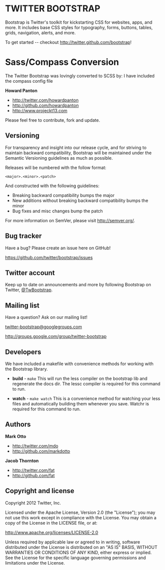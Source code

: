 TWITTER BOOTSTRAP
=================

Bootstrap is Twitter's toolkit for kickstarting CSS for websites, apps, and more. It includes base CSS styles for typography, forms, buttons, tables, grids, navigation, alerts, and more.

To get started -- checkout http://twitter.github.com/bootstrap!

Sass/Compass Conversion
=================

The Twitter Bootstrap was lovingly converted to SCSS by:
I have included the compass config file

**Howard Panton**

+ http://twitter.com/howardpanton
+ http://github.com/howardpanton
+ http://www.projeckt13.com

Please feel free to contribute, fork and update.


Versioning
----------

For transparency and insight into our release cycle, and for striving to maintain backward compatibility, Bootstrap will be maintained under the Semantic Versioning guidelines as much as possible.

Releases will be numbered with the follow format:

`<major>.<minor>.<patch>`

And constructed with the following guidelines:

* Breaking backward compatibility bumps the major
* New additions without breaking backward compatibility bumps the minor
* Bug fixes and misc changes bump the patch

For more information on SemVer, please visit http://semver.org/.


Bug tracker
-----------

Have a bug? Please create an issue here on GitHub!

https://github.com/twitter/bootstrap/issues


Twitter account
---------------

Keep up to date on announcements and more by following Bootstrap on Twitter, <a href="http://twitter.com/TwBootstrap">@TwBootstrap</a>.


Mailing list
------------

Have a question? Ask on our mailing list!

twitter-bootstrap@googlegroups.com

http://groups.google.com/group/twitter-bootstrap


Developers
----------

We have included a makefile with convenience methods for working with the Bootstrap library.

+ **build** - `make`
This will run the less compiler on the bootstrap lib and regenerate the docs dir.
The lessc compiler is required for this command to run.

+ **watch** - `make watch`
This is a convenience method for watching your less files and automatically building them whenever you save.
Watchr is required for this command to run.


Authors
-------

**Mark Otto**

+ http://twitter.com/mdo
+ http://github.com/markdotto

**Jacob Thornton**

+ http://twitter.com/fat
+ http://github.com/fat


Copyright and license
---------------------

Copyright 2012 Twitter, Inc.

Licensed under the Apache License, Version 2.0 (the "License");
you may not use this work except in compliance with the License.
You may obtain a copy of the License in the LICENSE file, or at:

   http://www.apache.org/licenses/LICENSE-2.0

Unless required by applicable law or agreed to in writing, software
distributed under the License is distributed on an "AS IS" BASIS,
WITHOUT WARRANTIES OR CONDITIONS OF ANY KIND, either express or implied.
See the License for the specific language governing permissions and
limitations under the License.
